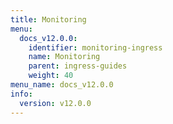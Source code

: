 ```yaml
---
title: Monitoring
menu:
  docs_v12.0.0:
    identifier: monitoring-ingress
    name: Monitoring
    parent: ingress-guides
    weight: 40
menu_name: docs_v12.0.0
info:
  version: v12.0.0
---
```


